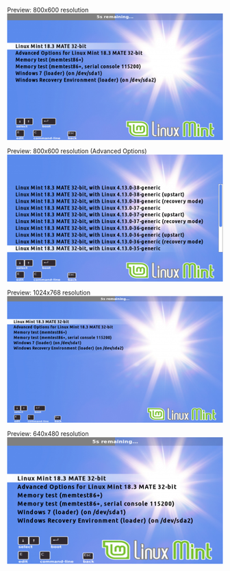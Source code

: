 
Preview: 800x600 resolution
![image](Preview_800x600.png)

Preview: 800x600 resolution (Advanced Options)
![image](Preview_800x600-advanced.png)

Preview: 1024x768 resolution
![image](Preview_1024x768.png)

Preview: 640x480 resolution
![image](Preview_640x480.png)
